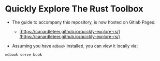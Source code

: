 # Quickly Explore The Rust Toolbox

- The guide to accompany this repository, is now hosted on Gitlab Pages:
  - [https://canardleteer.github.io/quickly-explore-rs/](https://canardleteer.github.io/quickly-explore-rs/)

- Assuming you have `mdbook` installed, you can view it locally via:

```shell
mdbook serve book
```
